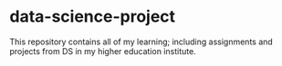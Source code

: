 # data-science-project
This repository contains all of my learning; including assignments and projects from DS in my higher education institute.
